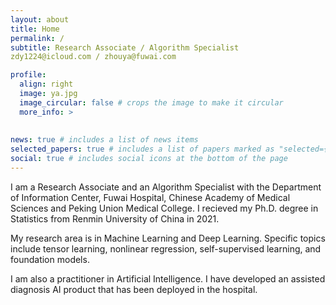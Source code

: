 ```yaml
---
layout: about
title: Home
permalink: /
subtitle: Research Associate / Algorithm Specialist 
zdy1224@icloud.com / zhouya@fuwai.com

profile:
  align: right
  image: ya.jpg
  image_circular: false # crops the image to make it circular
  more_info: >
  
  
news: true # includes a list of news items
selected_papers: true # includes a list of papers marked as "selected={true}"
social: true # includes social icons at the bottom of the page
---
```


I am a Research Associate and an Algorithm Specialist with the Department of Information Center, Fuwai Hospital, Chinese Academy of Medical Sciences and Peking Union Medical College. I recieved my Ph.D. degree in Statistics from Renmin University of China in 2021.

My research area is in Machine Learning and Deep Learning. Specific topics include tensor learning, nonlinear regression, self-supervised learning, and foundation models.

I am also a practitioner in Artificial Intelligence. I have developed an assisted diagnosis AI product that has been deployed in the hospital.
